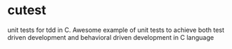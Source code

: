# cutest
unit tests for tdd in C.
Awesome example of unit tests to achieve both test driven development and behavioral driven development in C language

